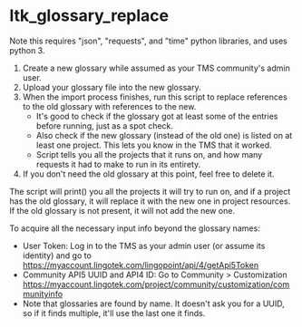 # ltk_glossary_replace

Note this requires "json", "requests", and "time" python libraries, and uses python 3.

1. Create a new glossary while assumed as your TMS community's admin user.
2. Upload your glossary file into the new glossary.
3. When the import process finishes, run this script to replace references to the old glossary with references to the new.
      * It's good to check if the glossary got at least some of the entries before running, just as a spot check.
      * Also check if the new glossary (instead of the old one) is listed on at least one project. This lets you know in the TMS that it worked.
      * Script tells you all the projects that it runs on, and how many requests it had to make to run in its entirety.
4. If you don't need the old glossary at this point, feel free to delete it.

The script will print() you all the projects it will try to run on, and if a project has the old glossary, it will replace it with the new one in project resources. 
If the old glossary is not present, it will not add the new one.

To acquire all the necessary input info beyond the glossary names:
* User Token: Log in to the TMS as your admin user (or assume its identity) and go to https://myaccount.lingotek.com/lingopoint/api/4/getApi5Token
* Community API5 UUID and API4 ID: Go to Community > Customization https://myaccount.lingotek.com/project/community/customization/communityinfo
* Note that glossaries are found by name. It doesn't ask you for a UUID, so if it finds multiple, it'll use the last one it finds.
